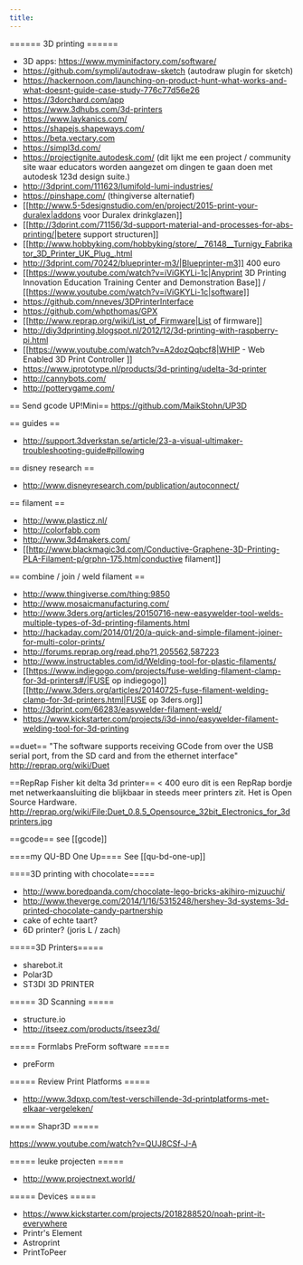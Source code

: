 ```yaml
---
title: 
---
```

====== 3D printing ======
* 3D apps: https://www.myminifactory.com/software/
* https://github.com/sympli/autodraw-sketch (autodraw plugin for sketch)
* https://hackernoon.com/launching-on-product-hunt-what-works-and-what-doesnt-guide-case-study-776c77d56e26
* https://3dorchard.com/app
* https://www.3dhubs.com/3d-printers
* https://www.laykanics.com/
* https://shapejs.shapeways.com/
* https://beta.vectary.com
* https://simpl3d.com/
* https://projectignite.autodesk.com/ (dit lijkt me een project / community site waar educators worden aangezet om dingen te gaan doen met autodesk 123d design suite.)
* http://3dprint.com/111623/lumifold-lumi-industries/
* https://pinshape.com/ (thingiverse alternatief)
* [[http://www.5-5designstudio.com/en/project/2015-print-your-duralex|addons voor Duralex drinkglazen]]
* [[http://3dprint.com/71156/3d-support-material-and-processes-for-abs-printing/|betere support structuren]]
* [[http://www.hobbyking.com/hobbyking/store/__76148__Turnigy_Fabrikator_3D_Printer_UK_Plug_.html
* http://3dprint.com/70242/blueprinter-m3/|Blueprinter-m3]] 400 euro
* [[https://www.youtube.com/watch?v=iViGKYLi-1c|Anyprint 3D Printing Innovation Education Training Center and Demonstration Base]] / [[https://www.youtube.com/watch?v=iViGKYLi-1c|software]]
* https://github.com/nneves/3DPrinterInterface
* https://github.com/whpthomas/GPX
* [[http://www.reprap.org/wiki/List_of_Firmware|List of firmware]]
* http://diy3dprinting.blogspot.nl/2012/12/3d-printing-with-raspberry-pi.html
* [[https://www.youtube.com/watch?v=A2dozQqbcf8|WHIP - Web Enabled 3D Print Controller
]]
* https://www.iprototype.nl/products/3d-printing/udelta-3d-printer
* http://cannybots.com/
* http://potterygame.com/

== Send gcode UP!Mini==
https://github.com/MaikStohn/UP3D

== guides ==
* http://support.3dverkstan.se/article/23-a-visual-ultimaker-troubleshooting-guide#pillowing

== disney research == 
* http://www.disneyresearch.com/publication/autoconnect/

== filament ==
* http://www.plasticz.nl/
* http://colorfabb.com
* http://www.3d4makers.com/
* [[http://www.blackmagic3d.com/Conductive-Graphene-3D-Printing-PLA-Filament-p/grphn-175.htm|conductive filament]]

== combine / join / weld filament ==
* http://www.thingiverse.com/thing:9850
* http://www.mosaicmanufacturing.com/
* http://www.3ders.org/articles/20150716-new-easywelder-tool-welds-multiple-types-of-3d-printing-filaments.html
* http://hackaday.com/2014/01/20/a-quick-and-simple-filament-joiner-for-multi-color-prints/
* http://forums.reprap.org/read.php?1,205562,587223
* http://www.instructables.com/id/Welding-tool-for-plastic-filaments/
* [[https://www.indiegogo.com/projects/fuse-welding-filament-clamp-for-3d-printers#/|FUSE op indiegogo]][[http://www.3ders.org/articles/20140725-fuse-filament-welding-clamp-for-3d-printers.html|FUSE op 3ders.org]]
* http://3dprint.com/66283/easywelder-filament-weld/
* https://www.kickstarter.com/projects/i3d-inno/easywelder-filament-welding-tool-for-3d-printing

==duet==
"The software supports receiving GCode from over the USB serial port, from the SD card and from the ethernet interface" http://reprap.org/wiki/Duet

==RepRap Fisher kit delta 3d printer==
< 400 euro
dit is een RepRap bordje met netwerkaansluiting die blijkbaar in steeds meer printers zit. Het is Open Source Hardware. http://reprap.org/wiki/File:Duet_0.8.5_Opensource_32bit_Electronics_for_3dprinters.jpg

==gcode==
see [[gcode]]

====my QU-BD One Up====
See [[qu-bd-one-up]]

====3D printing with chocolate=====
* http://www.boredpanda.com/chocolate-lego-bricks-akihiro-mizuuchi/
* http://www.theverge.com/2014/1/16/5315248/hershey-3d-systems-3d-printed-chocolate-candy-partnership
* cake of echte taart?
* 6D printer? (joris L / zach)

=====3D Printers=====
* sharebot.it
* Polar3D
* ST3DI 3D PRINTER

===== 3D Scanning =====
* structure.io
* http://itseez.com/products/itseez3d/

===== Formlabs PreForm software =====
* preForm

===== Review Print Platforms =====
* http://www.3dpxp.com/test-verschillende-3d-printplatforms-met-elkaar-vergeleken/

===== Shapr3D =====

https://www.youtube.com/watch?v=QUJ8CSf-J-A

===== leuke projecten =====
* http://www.projectnext.world/

===== Devices =====
* https://www.kickstarter.com/projects/2018288520/noah-print-it-everywhere
* Printr's Element
* Astroprint
* PrintToPeer
